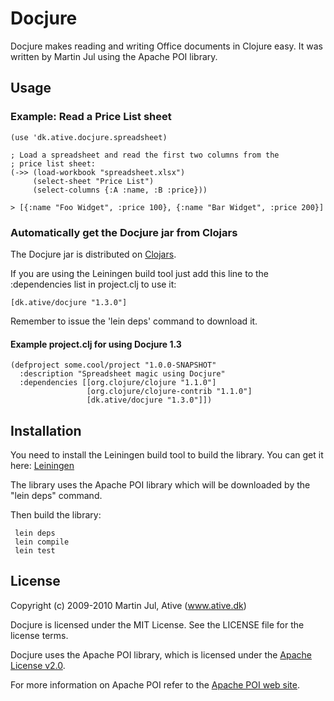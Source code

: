 # Docjure

Docjure makes reading and writing Office documents in Clojure easy.
It was written by Martin Jul using the Apache POI library.


## Usage

### Example: Read a Price List sheet

    (use 'dk.ative.docjure.spreadsheet)       

    ; Load a spreadsheet and read the first two columns from the 
    ; price list sheet:
    (->> (load-workbook "spreadsheet.xlsx")
         (select-sheet "Price List")
         (select-columns {:A :name, :B :price}))

    > [{:name "Foo Widget", :price 100}, {:name "Bar Widget", :price 200}]

### Automatically get the Docjure jar from Clojars

The Docjure jar is distributed on [Clojars](http://clojars.org/dk.ative/docjure). 

If you are using the Leiningen build tool just add this line to the
:dependencies list in project.clj to use it:

    [dk.ative/docjure "1.3.0"]	

Remember to issue the 'lein deps' command to download it.

#### Example project.clj for using Docjure 1.3

    (defproject some.cool/project "1.0.0-SNAPSHOT"
      :description "Spreadsheet magic using Docjure"
      :dependencies [[org.clojure/clojure "1.1.0"]
                     [org.clojure/clojure-contrib "1.1.0"]
                     [dk.ative/docjure "1.3.0"]])


## Installation

You need to install the Leiningen build tool to build the library.
You can get it here: [Leiningen](http://github.com/technomancy/leiningen)

The library uses the Apache POI library which will be downloaded by
the "lein deps" command.

Then build the library:

     lein deps
     lein compile
     lein test


## License

Copyright (c) 2009-2010 Martin Jul, Ative (www.ative.dk)

Docjure is licensed under the MIT License. See the LICENSE file for
the license terms.

Docjure uses the Apache POI library, which is licensed under the
[Apache License v2.0](http://www.apache.org/licenses/LICENSE-2.0).

For more information on Apache POI refer to the
[Apache POI web site](http://poi.apache.org/).



